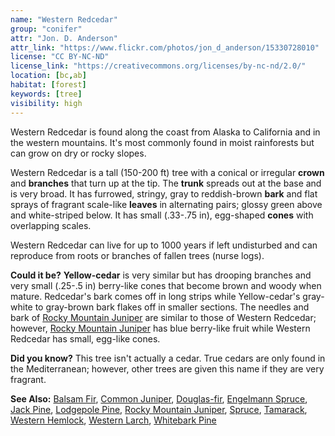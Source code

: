 ```yaml
---
name: "Western Redcedar"
group: "conifer"
attr: "Jon. D. Anderson"
attr_link: "https://www.flickr.com/photos/jon_d_anderson/15330728010"
license: "CC BY-NC-ND"
license_link: "https://creativecommons.org/licenses/by-nc-nd/2.0/"
location: [bc,ab]
habitat: [forest]
keywords: [tree]
visibility: high
---
```

Western Redcedar is found along the coast from Alaska to California and in the western mountains. It's most commonly found in moist rainforests but can grow on dry or rocky slopes.

Western Redcedar is a tall (150-200 ft) tree with a conical or irregular **crown** and **branches** that turn up at the tip. The **trunk** spreads out at the base and is very broad. It has furrowed, stringy, gray to reddish-brown **bark** and flat sprays of fragrant scale-like **leaves** in alternating pairs; glossy green above and white-striped below. It has small (.33-.75 in), egg-shaped **cones** with overlapping scales.

Western Redcedar can live for up to 1000 years if left undisturbed and can reproduce from roots or branches of fallen trees (nurse logs).

**Could it be?** **Yellow-cedar** is very similar but has drooping branches and very small (.25-.5 in) berry-like cones that become brown and woody when mature. Redcedar's bark comes off in long strips while Yellow-cedar's gray-white to gray-brown bark flakes off in smaller sections. The needles and bark of [Rocky Mountain Juniper](/trees/rockyjun/) are similar to those of Western Redcedar; however, [Rocky Mountain Juniper](/trees/rockyjun/) has blue berry-like fruit while Western Redcedar has small, egg-like cones.

**Did you know?** This tree isn't actually a cedar. True cedars are only found in the Mediterranean; however, other trees are given this name if they are very fragrant.

<!-- generated, do not edit -->
**See Also:**
[Balsam Fir](/trees/balfir/),
[Common Juniper](/trees/comjun/),
[Douglas-fir](/trees/dougfir/),
[Engelmann Spruce](/trees/engel/),
[Jack Pine](/trees/jack/),
[Lodgepole Pine](/trees/lodge/),
[Rocky Mountain Juniper](/trees/rockyjun/),
[Spruce](/trees/spruce/),
[Tamarack](/trees/tam/),
[Western Hemlock](/trees/westhem/),
[Western Larch](/trees/westlar/),
[Whitebark Pine](/trees/whbark/)
